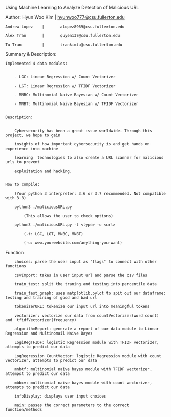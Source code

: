 Using Machine Learning to Analyze Detection of Malicious URL

Author:
    Hyun Woo Kim    |       hyunwoo777@csu.fullerton.edu

    Andrew Lopez    |       alopez8969@csu.fullerton.edu

    Alex Tran       |       quyen137@csu.fullerton.edu

    Tu Tran         |       trankimtu@csu.fullerton.edu

Summary & Description:

    Implemented 4 data modules: 


        - LGC: Linear Regression w/ Count Vectorizer

        - LGT: Linear Regression w/ TFIDF Vectorizer

        - MNBC: Multinomial Naive Bayesian w/ Count Vectorizer

        - MNBT: Multinomial Naive Bayesian w/ TFIDF Vectorizer


    Description:


        Cybersecurity has been a great issue worldwide. Through this project, we hope to gain

        insights of how important cybersecurity is and get hands on experience into machine 
        
        learning  technologies to also create a URL scanner for malicious urls to prevent 
        
        exploitation and hacking.


    How to compile:

        (Your python 3 interpreter: 3.6 or 3.7 recommended. Not compatible with 3.8)

        python3 ./maliciousURL.py 

            (This allows the user to check options)

        python3 ./maliciousURL.py -t <type> -u <url>
            
            (-t: LGC, LGT, MNBC, MNBT)

            (-u: www.yourwebsite.com/anything-you-want)


Function

        choices: parse the user input as "flags" to connect with other functions

        csvImport: takes in user input url and parse the csv files

        train_test: split the traning and testing into percentile data

        train_test_graph: uses matplotlib.pylot to spit out our dataframe: testing and training of good and bad url

        tokenizerURL: tokenize our input url into meaningful tokens

        vectorizer: vectorize our data from countVectorizer(word count) and  tfidfVectorizer(frequency)

        algorithmReport: generate a report of our data module to Linear Regression and Multinomail Naive Bayes

        LogiRegTFIDF: logistic Regression module with TFIDF vectorizer, attempts to predict our data

        LogRegression_CountVector: logistic Regression module with count vectorizer, attempts to predict our data

        mnbtf: multinomial naive bayes module with TFIDF vectorizer, attempst to predict our data

        mbbcv: multinomial naive bayes module with count vectorizer, attempts to predict our data

        infoDisplay: displays user input choices

        main: passes the correct parameters to the correct function/methods
